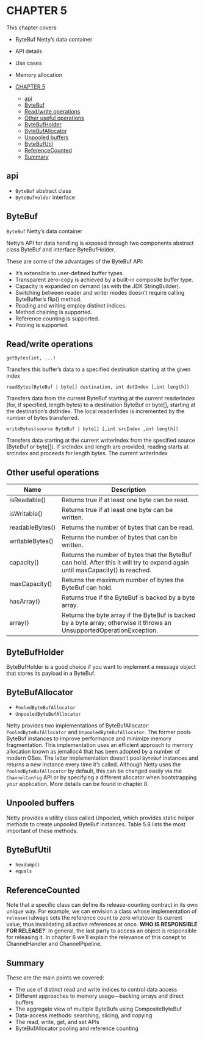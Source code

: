 # CHAPTER 5

This chapter covers

- ByteBuf Netty’s data container
- API details
- Use cases
- Memory allocation

- [CHAPTER 5](#chapter-5)
  - [api](#api)
  - [ByteBuf](#bytebuf)
  - [Read/write operations](#readwrite-operations)
  - [Other useful operations](#other-useful-operations)
  - [ByteBufHolder](#bytebufholder)
  - [ByteBufAllocator](#bytebufallocator)
  - [Unpooled buffers](#unpooled-buffers)
  - [ByteBufUtil](#bytebufutil)
  - [ReferenceCounted](#referencecounted)
  - [Summary](#summary)

## api

- `ByteBuf` abstract class
- `ByteBufHolder` interface

## ByteBuf

`ByteBuf` Netty’s data container

Netty’s API for data handling is exposed through two components abstract class
ByteBuf and interface ByteBufHolder.

These are some of the advantages of the ByteBuf API:

- It’s extensible to user-defined buffer types.
- Transparent zero-copy is achieved by a built-in composite buffer type.
- Capacity is expanded on demand (as with the JDK StringBuilder).
- Switching between reader and writer modes doesn’t require calling ByteBuffer’s flip() method.
- Reading and writing employ distinct indices.
- Method chaining is supported.
- Reference counting is supported.
- Pooling is supported.

## Read/write operations

`getBytes(int, ...)`

Transfers this buffer’s data to a specified destination starting at
the given index

`readBytes(ByteBuf | byte[] destination, int dstIndex [,int length])`

Transfers data from the current ByteBuf starting at the current
readerIndex (for, if specified, length bytes) to a
destination ByteBuf or byte[], starting at the destination’s
dstIndex. The local readerIndex is incremented
by the number of bytes transferred.

`writeBytes(source ByteBuf | byte[] [,int srcIndex ,int length])`

Transfers data starting at the current writerIndex
from the specified source (ByteBuf or byte[]).
If srcIndex and length are provided, reading
starts at srcIndex and proceeds for length bytes.
The current writerIndex

## Other useful operations

| Name            | Description                                                                                                                   |
| --------------- | ----------------------------------------------------------------------------------------------------------------------------- |
| isReadable()    | Returns true if at least one byte can be read.                                                                                |
| isWritable()    | Returns true if at least one byte can be written.                                                                             |
| readableBytes() | Returns the number of bytes that can be read.                                                                                 |
| writableBytes() | Returns the number of bytes that can be written.                                                                              |
| capacity()      | Returns the number of bytes that the ByteBuf can hold. After this it will try to expand again until maxCapacity() is reached. |
| maxCapacity()   | Returns the maximum number of bytes the ByteBuf can hold.                                                                     |
| hasArray()      | Returns true if the ByteBuf is backed by a byte array.                                                                        |
| array()         | Returns the byte array if the ByteBuf is backed by a byte array; otherwise it throws an UnsupportedOperationException.        |

## ByteBufHolder

ByteBufHolder is a good choice if you want to implement a message object that stores its payload in a ByteBuf.

## ByteBufAllocator

- `PooledByteBufAllocator`
- `UnpooledByteBufAllocator`

Netty provides two implementations of ByteBufAllocator: `PooledByteBufAllocator`
and `UnpooledByteBufAllocator`. The former pools ByteBuf instances to improve performance and minimize memory fragmentation. This implementation uses an efficient approach to memory allocation known as jemalloc4 that has been adopted by a
number of modern OSes. The latter implementation doesn’t pool `ByteBuf` instances
and returns a new instance every time it’s called.
Although Netty uses the `PooledByteBufAllocator` by default, this can be changed
easily via the `ChannelConfig` API or by specifying a different allocator when bootstrapping your application. More details can be found in chapter 8.

## Unpooled buffers

Netty provides a utility class called Unpooled, which provides static helper
methods to create unpooled ByteBuf instances. Table 5.8 lists the most important of
these methods.

## ByteBufUtil

- `hexdump()`
- `equals`

## ReferenceCounted

Note that a specific class can define its release-counting contract in its own unique
way. For example, we can envision a class whose implementation of `release()`always
sets the reference count to zero whatever its current value, thus invalidating all active
references at once.
**WHO IS RESPONSIBLE FOR RELEASE?**` In general, the last party to access an
object is responsible for releasing it. In chapter 6 we’ll explain the relevance
of this conept to ChannelHandler and ChannelPipeline.

## Summary

These are the main points we covered:

- The use of distinct read and write indices to control data access
- Different approaches to memory usage—backing arrays and direct buffers
- The aggregate view of multiple ByteBufs using CompositeByteBuf
- Data-access methods: searching, slicing, and copying
- The read, write, get, and set APIs
- ByteBufAllocator pooling and reference counting
